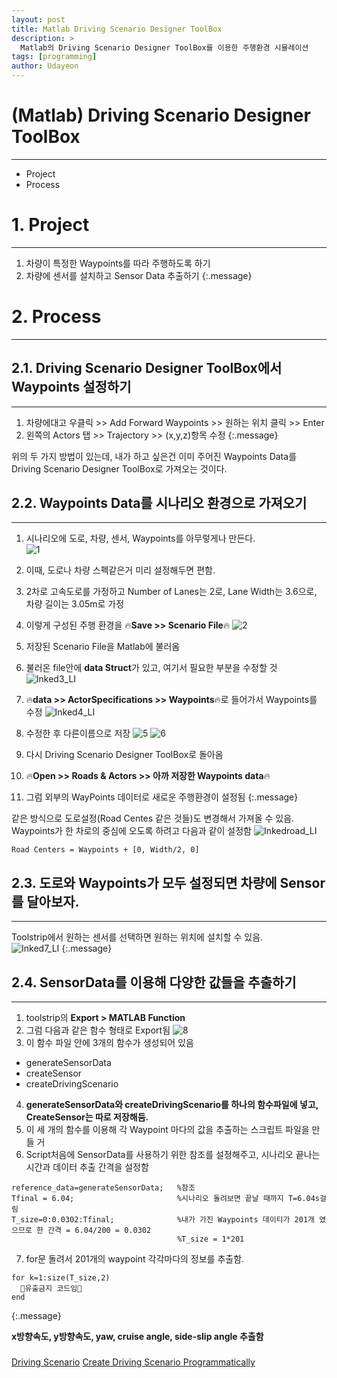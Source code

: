 ```yaml
---
layout: post
title: Matlab Driving Scenario Designer ToolBox
description: >
  Matlab의 Driving Scenario Designer ToolBox를 이용한 주행환경 시뮬레이션
tags: [programming]
author: Udayeon
---
```

# (Matlab) Driving Scenario Designer ToolBox
* * *
- Project
- Process

# 1. Project
* * *
1. 차량이 특정한 Waypoints를 따라 주행하도록 하기
2. 차량에 센서를 설치하고 Sensor Data 추출하기
{:.message}

# 2. Process
* * *

## 2.1. Driving Scenario Designer ToolBox에서 Waypoints 설정하기
* * *

1. 차량에대고 우클릭 >> Add Forward Waypoints >> 원하는 위치 클릭 >> Enter   
2. 왼쪽의 Actors 탭 >> Trajectory >> (x,y,z)항목 수정
{:.message}

위의 두 가지 방법이 있는데, 내가 하고 싶은건 이미 주어진 Waypoints Data를 Driving Scenario Designer ToolBox로 가져오는 것이다.   

## 2.2. Waypoints Data를 시나리오 환경으로 가져오기
* * *

1. 시나리오에 도로, 차량, 센서, Waypoints를 아무렇게나 만든다.   
![1](https://user-images.githubusercontent.com/69246778/126020854-430ed543-db7f-4aef-87fe-81e35a6f9395.png)   
   
2. 이때, 도로나 차량 스펙같은거 미리 설정해두면 편함.   
   
3. 2차로 고속도로를 가정하고 Number of Lanes는 2로, Lane Width는 3.6으로, 차량 길이는 3.05m로 가정
   
4. 이렇게 구성된 주행 환경을  🔥**Save >> Scenario File**🔥
![2](https://user-images.githubusercontent.com/69246778/126020870-b1aff95f-b1a0-4bd0-966e-6bcf2e577b8a.png)
   
5. 저장된 Scenario File을 Matlab에 불러옴
   
6. 불러온 file안에 **data Struct**가 있고, 여기서 필요한 부분을 수정할 것
![Inked3_LI](https://user-images.githubusercontent.com/69246778/126020914-65d21d15-5535-4e8d-96dc-30a2e18a0d3a.jpg)
   
7. 🔥**data >> ActorSpecifications >> Waypoints**🔥로 들어가서 Waypoints를 수정
![Inked4_LI](https://user-images.githubusercontent.com/69246778/126020942-ea367307-013c-40d3-a925-6bcefb588c04.jpg)
   
8. 수정한 후 다른이름으로 저장
![5](https://user-images.githubusercontent.com/69246778/126020973-a3fe4ce4-aa26-47ea-a758-beed8cce3530.png)
![6](https://user-images.githubusercontent.com/69246778/126020986-a7f280c5-b6f8-4a1d-a083-63f9e2b4f2f6.png)
   
9. 다시 Driving Scenario Designer ToolBox로 돌아옴
   
10. 🔥**Open >> Roads & Actors >> 아까 저장한 Waypoints data**🔥
   
11. 그럼 외부의 WayPoints 데이터로 새로운 주행환경이 설정됨
{:.message}

같은 방식으로 도로설정(Road Centes 같은 것들)도 변경해서 가져올 수 있음.   
Waypoints가 한 차로의 중심에 오도록 하려고 다음과 같이 설정함
![Inkedroad_LI](https://user-images.githubusercontent.com/69246778/126020190-910887fe-2a9d-4a51-9723-198934f38c27.jpg)
```
Road Centers = Waypoints + [0, Width/2, 0]
```
   
## 2.3. 도로와 Waypoints가 모두 설정되면 차량에 Sensor를 달아보자.
* * *

Toolstrip에서 원하는 센서를 선택하면 원하는 위치에 설치할 수 있음.   
![Inked7_LI](https://user-images.githubusercontent.com/69246778/126021359-d2849b82-147d-4854-902f-034ded485841.jpg)
{:.message}

## 2.4. SensorData를 이용해 다양한 값들을 추출하기
* * *

1. toolstrip의 **Export > MATLAB Function**
2. 그럼 다음과 같은 함수 형태로 Export됨
![8](https://user-images.githubusercontent.com/69246778/126021043-0f6a09ee-3a0d-479e-a9cc-fc4e1a85e9bb.png)
3. 이 함수 파일 안에 3개의 함수가 생성되어 있음
  - generateSensorData
  - createSensor
  - createDrivingScenario
4. **generateSensorData와 createDrivingScenario를 하나의 함수파일에 넣고, CreateSensor는 따로 저장해둠.**
5. 이 세 개의 함수를 이용해 각 Waypoint 마다의 값을 추출하는 스크립트 파일을 만들 거
6. Script처음에 SensorData를 사용하기 위한 참조를 설정해주고, 시나리오 끝나는 시간과 데이터 추출 간격을 설정함
```
reference_data=generateSensorData;   %참조
Tfinal = 6.04;                       %시나리오 돌려보면 끝날 때까지 T=6.04s걸림
T_size=0:0.0302:Tfinal;              %내가 가진 Waypoints 데이티가 201개 였으므로 한 간격 = 6.04/200 = 0.0302
                                     %T_size = 1*201
```
7. for문 돌려서 201개의 waypoint 각각마다의 정보를 추출함.
```
for k=1:size(T_size,2)
  🚨유출금지 코드임🚨
end
```
{:.message}

**x방향속도, y방향속도, yaw, cruise angle, side-slip angle 추출함**






#####
[Driving Scenario](https://kr.mathworks.com/help//driving/ref/drivingscenario.html)
[Create Driving Scenario Programmatically](https://kr.mathworks.com/help/driving/ug/create-driving-scenario-programmatically.html?searchHighlight=driving%20scenario&s_tid=srchtitle)
